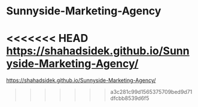 # Sunnyside-Marketing-Agency
<<<<<<< HEAD
https://shahadsidek.github.io/Sunnyside-Marketing-Agency/
=======
https://shahadsidek.github.io/Sunnyside-Marketing-Agency/
>>>>>>> a3c281c99d1565375709bed9d71dfcbb8539d6f5
